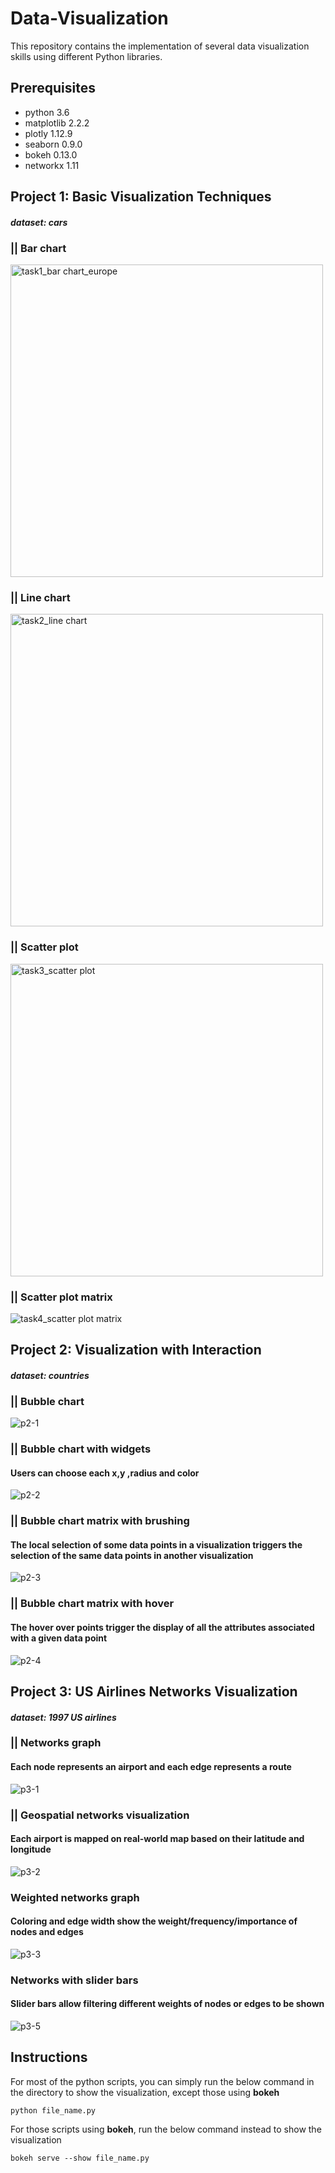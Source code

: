 # Data-Visualization
This repository contains the implementation of several data visualization skills using different Python libraries.


## Prerequisites
* python 3.6
* matplotlib 2.2.2
* plotly 1.12.9
* seaborn 0.9.0
* bokeh 0.13.0
* networkx 1.11


## Project 1: Basic Visualization Techniques
#### *dataset: cars*

### || Bar chart
<img width="500" alt="task1_bar chart_europe" src="https://user-images.githubusercontent.com/44735519/47966802-aebf0980-e024-11e8-80b6-7777fd12c451.PNG">

### || Line chart
<img width="500" alt="task2_line chart" src="https://user-images.githubusercontent.com/44735519/47966806-b2529080-e024-11e8-9fd8-88013054e373.PNG">

### || Scatter plot
<img width="500" alt="task3_scatter plot" src="https://user-images.githubusercontent.com/44735519/47966808-b41c5400-e024-11e8-8579-5390146a007c.PNG">

### || Scatter plot matrix
![task4_scatter plot matrix](https://user-images.githubusercontent.com/44735519/47966845-d9a95d80-e024-11e8-8ebd-7aad70050ff1.png)


## Project 2: Visualization with Interaction
#### *dataset: countries*

### || Bubble chart
![p2-1](https://user-images.githubusercontent.com/44735519/47968862-87286b00-e03d-11e8-978b-88b97c86c79c.gif)


### || Bubble chart with widgets 
#### Users can choose each x,y ,radius and color
![p2-2](https://user-images.githubusercontent.com/44735519/47968863-88599800-e03d-11e8-8e72-bdd016346ff7.gif)


### || Bubble chart matrix with brushing
#### The local selection of some data points in a visualization triggers the selection of the same data points in another visualization
![p2-3](https://user-images.githubusercontent.com/44735519/47968889-fdc56880-e03d-11e8-9764-9cb9d455c68f.gif)


### || Bubble chart matrix with hover
#### The hover over points trigger the display of all the attributes associated with a given data point
![p2-4](https://user-images.githubusercontent.com/44735519/47968892-028a1c80-e03e-11e8-920a-f2163ac6d911.gif)


## Project 3: US Airlines Networks Visualization
#### *dataset: 1997 US airlines*

### || Networks graph 
#### Each node represents an airport and each edge represents a route
![p3-1](https://user-images.githubusercontent.com/44735519/47969027-d7083180-e03f-11e8-9872-c7224dd2722f.JPG)

### || Geospatial networks visualization
#### Each airport is mapped on real-world map based on their latitude and longitude
![p3-2](https://user-images.githubusercontent.com/44735519/47969028-d7083180-e03f-11e8-8317-2bdfe3c73af3.gif)

### Weighted networks graph
#### Coloring and edge width show the weight/frequency/importance of nodes and edges
![p3-3](https://user-images.githubusercontent.com/44735519/47969030-d7083180-e03f-11e8-891f-4492cdab8d6c.JPG)

### Networks with slider bars 
#### Slider bars allow filtering different weights of nodes or edges to be shown 
![p3-5](https://user-images.githubusercontent.com/44735519/47969032-d7083180-e03f-11e8-8f84-07bf20c2e24b.gif)


## Instructions

For most of the python scripts, you can simply run the below command in the directory to show the visualization, except those using **bokeh**
```
python file_name.py
```

For those scripts using **bokeh**, run the below command instead to show the visualization
```
bokeh serve --show file_name.py
```

